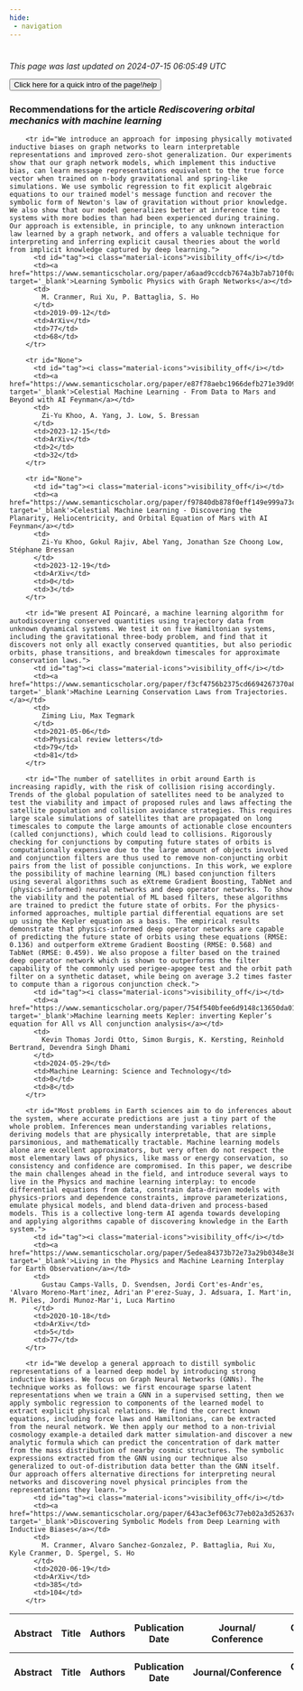 ```yaml
---
hide:
 - navigation
---
```

<!DOCTYPE html>
#
<html lang="en">
<head>
  <meta charset="utf-8">
</head>

<body>
  <p>
  <i class="footer">This page was last updated on 2024-07-15 06:05:49 UTC</i>
  </p>
  
  <div class="note info" onclick="startIntro()">
    <p>
      <button type="button" class="buttons">
        <div style="display: flex; align-items: center;">
        Click here for a quick intro of the page! <i class="material-icons">help</i>
        </div>
      </button>
    </p>
  </div>

  <p>
  <h3 data-intro='Recommendations for the article'>
    Recommendations for the article <i>Rediscovering orbital mechanics with machine learning</i>
  </h3>
  <table id="table1" class="display wrap" style="width:100%">
  <thead>
    <tr>
        <th data-intro='Click to view the abstract (if available)'>Abstract</th>
        <th>Title</th>
        <th>Authors</th>
        <th>Publication Date</th>
        <th>Journal/ Conference</th>
        <th>Citation count</th>
        <th data-intro='Highest h-index among the authors'>Highest h-index</th>
    </tr>
  </thead>
  <tbody>
    
        <tr id="We introduce an approach for imposing physically motivated inductive biases on graph networks to learn interpretable representations and improved zero-shot generalization. Our experiments show that our graph network models, which implement this inductive bias, can learn message representations equivalent to the true force vector when trained on n-body gravitational and spring-like simulations. We use symbolic regression to fit explicit algebraic equations to our trained model's message function and recover the symbolic form of Newton's law of gravitation without prior knowledge. We also show that our model generalizes better at inference time to systems with more bodies than had been experienced during training. Our approach is extensible, in principle, to any unknown interaction law learned by a graph network, and offers a valuable technique for interpreting and inferring explicit causal theories about the world from implicit knowledge captured by deep learning.">
          <td id="tag"><i class="material-icons">visibility_off</i></td>
          <td><a href="https://www.semanticscholar.org/paper/a6aad9ccdcb7674a3b7ab710f0a80d205834f847" target='_blank'>Learning Symbolic Physics with Graph Networks</a></td>
          <td>
            M. Cranmer, Rui Xu, P. Battaglia, S. Ho
          </td>
          <td>2019-09-12</td>
          <td>ArXiv</td>
          <td>77</td>
          <td>68</td>
        </tr>
    
        <tr id="None">
          <td id="tag"><i class="material-icons">visibility_off</i></td>
          <td><a href="https://www.semanticscholar.org/paper/e87f78aebc1966defb271e39d09f5f0939c79e05" target='_blank'>Celestial Machine Learning - From Data to Mars and Beyond with AI Feynman</a></td>
          <td>
            Zi-Yu Khoo, A. Yang, J. Low, S. Bressan
          </td>
          <td>2023-12-15</td>
          <td>ArXiv</td>
          <td>2</td>
          <td>32</td>
        </tr>
    
        <tr id="None">
          <td id="tag"><i class="material-icons">visibility_off</i></td>
          <td><a href="https://www.semanticscholar.org/paper/f97840db878f0eff149e999a73c52afc15fb44e3" target='_blank'>Celestial Machine Learning - Discovering the Planarity, Heliocentricity, and Orbital Equation of Mars with AI Feynman</a></td>
          <td>
            Zi-Yu Khoo, Gokul Rajiv, Abel Yang, Jonathan Sze Choong Low, Stéphane Bressan
          </td>
          <td>2023-12-19</td>
          <td>ArXiv</td>
          <td>0</td>
          <td>3</td>
        </tr>
    
        <tr id="We present AI Poincaré, a machine learning algorithm for autodiscovering conserved quantities using trajectory data from unknown dynamical systems. We test it on five Hamiltonian systems, including the gravitational three-body problem, and find that it discovers not only all exactly conserved quantities, but also periodic orbits, phase transitions, and breakdown timescales for approximate conservation laws.">
          <td id="tag"><i class="material-icons">visibility_off</i></td>
          <td><a href="https://www.semanticscholar.org/paper/f3cf4756b2375cd6694267370a8d98543e781169" target='_blank'>Machine Learning Conservation Laws from Trajectories.</a></td>
          <td>
            Ziming Liu, Max Tegmark
          </td>
          <td>2021-05-06</td>
          <td>Physical review letters</td>
          <td>79</td>
          <td>81</td>
        </tr>
    
        <tr id="The number of satellites in orbit around Earth is increasing rapidly, with the risk of collision rising accordingly. Trends of the global population of satellites need to be analyzed to test the viability and impact of proposed rules and laws affecting the satellite population and collision avoidance strategies. This requires large scale simulations of satellites that are propagated on long timescales to compute the large amounts of actionable close encounters (called conjunctions), which could lead to collisions. Rigorously checking for conjunctions by computing future states of orbits is computationally expensive due to the large amount of objects involved and conjunction filters are thus used to remove non-conjuncting orbit pairs from the list of possible conjunctions. In this work, we explore the possibility of machine learning (ML) based conjunction filters using several algorithms such as eXtreme Gradient Boosting, TabNet and (physics-informed) neural networks and deep operator networks. To show the viability and the potential of ML based filters, these algorithms are trained to predict the future state of orbits. For the physics-informed approaches, multiple partial differential equations are set up using the Kepler equation as a basis. The empirical results demonstrate that physics-informed deep operator networks are capable of predicting the future state of orbits using these equations (RMSE: 0.136) and outperform eXtreme Gradient Boosting (RMSE: 0.568) and TabNet (RMSE: 0.459). We also propose a filter based on the trained deep operator network which is shown to outperforms the filter capability of the commonly used perigee-apogee test and the orbit path filter on a synthetic dataset, while being on average 3.2 times faster to compute than a rigorous conjunction check.">
          <td id="tag"><i class="material-icons">visibility_off</i></td>
          <td><a href="https://www.semanticscholar.org/paper/754f540bfee6d9148c13650da01d1de68e56a6e5" target='_blank'>Machine learning meets Kepler: inverting Kepler’s equation for All vs All conjunction analysis</a></td>
          <td>
            Kevin Thomas Jordi Otto, Simon Burgis, K. Kersting, Reinhold Bertrand, Devendra Singh Dhami
          </td>
          <td>2024-05-29</td>
          <td>Machine Learning: Science and Technology</td>
          <td>0</td>
          <td>8</td>
        </tr>
    
        <tr id="Most problems in Earth sciences aim to do inferences about the system, where accurate predictions are just a tiny part of the whole problem. Inferences mean understanding variables relations, deriving models that are physically interpretable, that are simple parsimonious, and mathematically tractable. Machine learning models alone are excellent approximators, but very often do not respect the most elementary laws of physics, like mass or energy conservation, so consistency and confidence are compromised. In this paper, we describe the main challenges ahead in the field, and introduce several ways to live in the Physics and machine learning interplay: to encode differential equations from data, constrain data-driven models with physics-priors and dependence constraints, improve parameterizations, emulate physical models, and blend data-driven and process-based models. This is a collective long-term AI agenda towards developing and applying algorithms capable of discovering knowledge in the Earth system.">
          <td id="tag"><i class="material-icons">visibility_off</i></td>
          <td><a href="https://www.semanticscholar.org/paper/5edea84373b72e73a29b0348e388b4d458664dbd" target='_blank'>Living in the Physics and Machine Learning Interplay for Earth Observation</a></td>
          <td>
            Gustau Camps-Valls, D. Svendsen, Jordi Cort'es-Andr'es, 'Alvaro Moreno-Mart'inez, Adri'an P'erez-Suay, J. Adsuara, I. Mart'in, M. Piles, Jordi Munoz-Mar'i, Luca Martino
          </td>
          <td>2020-10-18</td>
          <td>ArXiv</td>
          <td>5</td>
          <td>77</td>
        </tr>
    
        <tr id="We develop a general approach to distill symbolic representations of a learned deep model by introducing strong inductive biases. We focus on Graph Neural Networks (GNNs). The technique works as follows: we first encourage sparse latent representations when we train a GNN in a supervised setting, then we apply symbolic regression to components of the learned model to extract explicit physical relations. We find the correct known equations, including force laws and Hamiltonians, can be extracted from the neural network. We then apply our method to a non-trivial cosmology example-a detailed dark matter simulation-and discover a new analytic formula which can predict the concentration of dark matter from the mass distribution of nearby cosmic structures. The symbolic expressions extracted from the GNN using our technique also generalized to out-of-distribution data better than the GNN itself. Our approach offers alternative directions for interpreting neural networks and discovering novel physical principles from the representations they learn.">
          <td id="tag"><i class="material-icons">visibility_off</i></td>
          <td><a href="https://www.semanticscholar.org/paper/643ac3ef063c77eb02a3d52637c11fe028bfae28" target='_blank'>Discovering Symbolic Models from Deep Learning with Inductive Biases</a></td>
          <td>
            M. Cranmer, Alvaro Sanchez-Gonzalez, P. Battaglia, Rui Xu, Kyle Cranmer, D. Spergel, S. Ho
          </td>
          <td>2020-06-19</td>
          <td>ArXiv</td>
          <td>385</td>
          <td>104</td>
        </tr>
    
  </tbody>
  <tfoot>
    <tr>
        <th>Abstract</th>
        <th>Title</th>
        <th>Authors</th>
        <th>Publication Date</th>
        <th>Journal/Conference</th>
        <th>Citation count</th>
        <th>Highest h-index</th>
    </tr>
  </tfoot>
  </table>
  </p>

</body>

<script>
var dataTableOptions = {
        initComplete: function () {
        this.api()
            .columns()
            .every(function () {
                let column = this;
 
                // Create select element
                let select = document.createElement('select');
                select.add(new Option(''));
                column.footer().replaceChildren(select);
 
                // Apply listener for user change in value
                select.addEventListener('change', function () {
                    column
                        .search(select.value, {exact: true})
                        .draw();
                });

                // keep the width of the select element same as the column
                select.style.width = '100%';
 
                // Add list of options
                column
                    .data()
                    .unique()
                    .sort()
                    .each(function (d, j) {
                        select.add(new Option(d));
                    });
            });
    },
    scrollX: false,
    scrollCollapse: true,
    paging: true,
    fixedColumns: true,
    columnDefs: [
        {"className": "dt-center", "targets": "_all"},
        // set width for both columns 0 and 1 as 25%
        { width: '5%', targets: 0 },
        { width: '25%', targets: 1 },
        { width: '20%', targets: 2 },
        { width: '10%', targets: 3 },
        { width: '20%', targets: 4 }

      ],
    pageLength: 10,
    layout: {
        topStart: {
            buttons: ['copy', 'csv', 'excel', 'pdf', 'print']
        }
    }
  }
  new DataTable('#table1', dataTableOptions);
  
  var table = $('#table1').DataTable();
  $('#table1 tbody').on('click', 'td:first-child', function () {
    var tr = $(this).closest('tr');
    var row = table.row( tr );

    var rowId = tr.attr('id');
    // alert(rowId);

    if (row.child.isShown()) {
      // This row is already open - close it.
      row.child.hide();
      tr.removeClass('shown');
      tr.find('td:first-child').html('<i class="material-icons">visibility_off</i>');
    } else {
      // Open row.
      // row.child('foo').show();
      var content = '<div class="child-row-content"><strong>Abstract:</strong> ' + rowId + '</div>';
      row.child(content).show();
      tr.addClass('shown');
      tr.find('td:first-child').html('<i class="material-icons">visibility</i>');
    }
  });
</script>
<style>
  .child-row-content {
    text-align: justify;
    text-justify: inter-word;
    word-wrap: break-word; /* Ensure long words are broken */
    white-space: normal; /* Ensure text wraps to the next line */
    max-width: 100%; /* Ensure content does not exceed the table width */
    padding: 10px; /* Optional: add some padding for better readability */
    /* font size */
    font-size: small;
  }
</style>
</html>